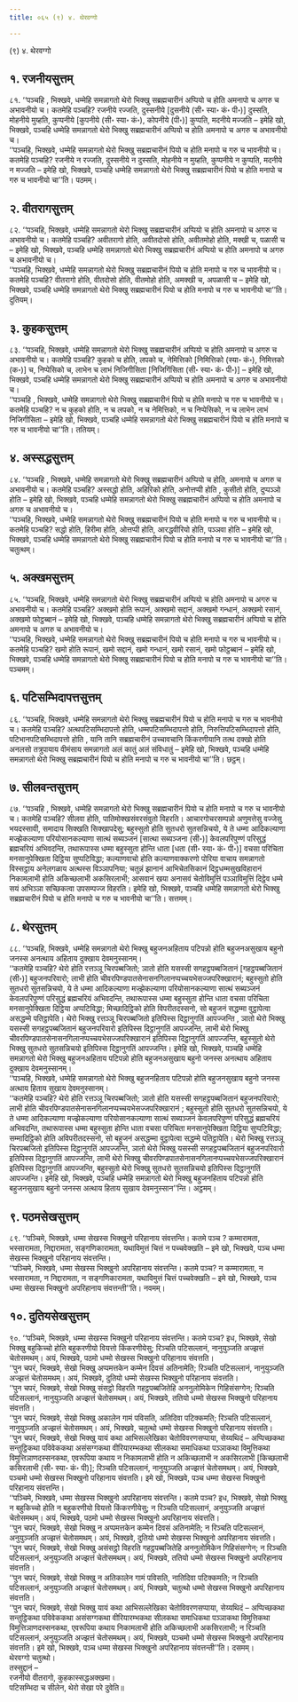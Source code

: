 ```yaml
---
title: ०६५ (९) ४. थेरवग्गो

---
```

(९) ४. थेरवग्गो  


## १. रजनीयसुत्तम्

८१. ‘‘पञ्चहि , भिक्खवे, धम्मेहि समन्नागतो थेरो भिक्खु सब्रह्मचारीनं अप्पियो च होति अमनापो च अगरु च अभावनीयो च। कतमेहि पञ्चहि? रजनीये रज्जति, दुस्सनीये [दुसनीये (सी॰ स्या॰ कं॰ पी॰)] दुस्सति, मोहनीये मुय्हति, कुप्पनीये [कुपनीये (सी॰ स्या॰ कं॰), कोपनीये (पी॰)] कुप्पति, मदनीये मज्जति – इमेहि खो, भिक्खवे, पञ्चहि धम्मेहि समन्नागतो थेरो भिक्खु सब्रह्मचारीनं अप्पियो च होति अमनापो च अगरु च अभावनीयो च।  
‘‘पञ्चहि, भिक्खवे, धम्मेहि समन्नागतो थेरो भिक्खु सब्रह्मचारीनं पियो च होति मनापो च गरु च भावनीयो च। कतमेहि पञ्चहि? रजनीये न रज्जति, दुस्सनीये न दुस्सति, मोहनीये न मुय्हति, कुप्पनीये न कुप्पति, मदनीये न मज्जति – इमेहि खो, भिक्खवे, पञ्चहि धम्मेहि समन्नागतो थेरो भिक्खु सब्रह्मचारीनं पियो च होति मनापो च गरु च भावनीयो चा’’ति। पठमम्।  


## २. वीतरागसुत्तम्

८२. ‘‘पञ्चहि, भिक्खवे, धम्मेहि समन्नागतो थेरो भिक्खु सब्रह्मचारीनं अप्पियो च होति अमनापो च अगरु च अभावनीयो च। कतमेहि पञ्चहि? अवीतरागो होति, अवीतदोसो होति, अवीतमोहो होति, मक्खी च, पळासी च – इमेहि खो, भिक्खवे, पञ्चहि धम्मेहि समन्नागतो थेरो भिक्खु सब्रह्मचारीनं अप्पियो च होति अमनापो च अगरु च अभावनीयो च।  
‘‘पञ्चहि, भिक्खवे, धम्मेहि समन्नागतो थेरो भिक्खु सब्रह्मचारीनं पियो च होति मनापो च गरु च भावनीयो च। कतमेहि पञ्चहि? वीतरागो होति, वीतदोसो होति, वीतमोहो होति, अमक्खी च, अपळासी च – इमेहि खो, भिक्खवे, पञ्चहि धम्मेहि समन्नागतो थेरो भिक्खु सब्रह्मचारीनं पियो च होति मनापो च गरु च भावनीयो चा’’ति। दुतियम्।  


## ३. कुहकसुत्तम्

८३. ‘‘पञ्चहि, भिक्खवे, धम्मेहि समन्नागतो थेरो भिक्खु सब्रह्मचारीनं अप्पियो च होति अमनापो च अगरु च अभावनीयो च। कतमेहि पञ्चहि? कुहको च होति, लपको च, नेमित्तिको [निमित्तिको (स्या॰ कं॰), निमित्तको (क॰)] च, निप्पेसिको च, लाभेन च लाभं निजिगीसिता [निजिगिंसिता (सी॰ स्या॰ कं॰ पी॰)] – इमेहि खो, भिक्खवे, पञ्चहि धम्मेहि समन्नागतो थेरो भिक्खु सब्रह्मचारीनं अप्पियो च होति अमनापो च अगरु च अभावनीयो च।  
‘‘पञ्चहि , भिक्खवे, धम्मेहि समन्नागतो थेरो भिक्खु सब्रह्मचारीनं पियो च होति मनापो च गरु च भावनीयो च। कतमेहि पञ्चहि? न च कुहको होति, न च लपको, न च नेमित्तिको, न च निप्पेसिको, न च लाभेन लाभं निजिगीसिता – इमेहि खो, भिक्खवे, पञ्चहि धम्मेहि समन्नागतो थेरो भिक्खु सब्रह्मचारीनं पियो च होति मनापो च गरु च भावनीयो चा’’ति। ततियम्।  


## ४. अस्सद्धसुत्तम्

८४. ‘‘पञ्चहि , भिक्खवे, धम्मेहि समन्नागतो थेरो भिक्खु सब्रह्मचारीनं अप्पियो च होति, अमनापो च अगरु च अभावनीयो च। कतमेहि पञ्चहि? अस्सद्धो होति, अहिरिको होति, अनोत्तप्पी होति , कुसीतो होति, दुप्पञ्ञो होति – इमेहि खो, भिक्खवे, पञ्चहि धम्मेहि समन्नागतो थेरो भिक्खु सब्रह्मचारीनं अप्पियो च होति अमनापो च अगरु च अभावनीयो च।  
‘‘पञ्चहि, भिक्खवे, धम्मेहि समन्नागतो थेरो भिक्खु सब्रह्मचारीनं पियो च होति मनापो च गरु च भावनीयो च। कतमेहि पञ्चहि? सद्धो होति, हिरीमा होति, ओत्तप्पी होति, आरद्धवीरियो होति, पञ्ञवा होति – इमेहि खो, भिक्खवे, पञ्चहि धम्मेहि समन्नागतो थेरो भिक्खु सब्रह्मचारीनं पियो च होति मनापो च गरु च भावनीयो चा’’ति। चतुत्थम्।  


## ५. अक्खमसुत्तम्

८५. ‘‘पञ्चहि, भिक्खवे, धम्मेहि समन्नागतो थेरो भिक्खु सब्रह्मचारीनं अप्पियो च होति अमनापो च अगरु च अभावनीयो च। कतमेहि पञ्चहि? अक्खमो होति रूपानं, अक्खमो सद्दानं, अक्खमो गन्धानं, अक्खमो रसानं, अक्खमो फोट्ठब्बानं – इमेहि खो, भिक्खवे, पञ्चहि धम्मेहि समन्नागतो थेरो भिक्खु सब्रह्मचारीनं अप्पियो च होति अमनापो च अगरु च अभावनीयो च।  
‘‘पञ्चहि, भिक्खवे, धम्मेहि समन्नागतो थेरो भिक्खु सब्रह्मचारीनं पियो च होति मनापो च गरु च भावनीयो च। कतमेहि पञ्चहि? खमो होति रूपानं, खमो सद्दानं, खमो गन्धानं, खमो रसानं, खमो फोट्ठब्बानं – इमेहि खो, भिक्खवे, पञ्चहि धम्मेहि समन्नागतो थेरो भिक्खु सब्रह्मचारीनं पियो च होति मनापो च गरु च भावनीयो चा’’ति। पञ्चमम्।  


## ६. पटिसम्भिदापत्तसुत्तम्

८६. ‘‘पञ्चहि, भिक्खवे, धम्मेहि समन्नागतो थेरो भिक्खु सब्रह्मचारीनं पियो च होति मनापो च गरु च भावनीयो च। कतमेहि पञ्चहि? अत्थपटिसम्भिदापत्तो होति, धम्मपटिसम्भिदापत्तो होति, निरुत्तिपटिसम्भिदापत्तो होति, पटिभानपटिसम्भिदापत्तो होति , यानि तानि सब्रह्मचारीनं उच्चावचानि किंकरणीयानि तत्थ दक्खो होति अनलसो तत्रुपायाय वीमंसाय समन्नागतो अलं कातुं अलं संविधातुं – इमेहि खो, भिक्खवे, पञ्चहि धम्मेहि समन्नागतो थेरो भिक्खु सब्रह्मचारीनं पियो च होति मनापो च गरु च भावनीयो चा’’ति। छट्ठम्।  


## ७. सीलवन्तसुत्तम्

८७. ‘‘पञ्चहि , भिक्खवे, धम्मेहि समन्नागतो थेरो भिक्खु सब्रह्मचारीनं पियो च होति मनापो च गरु च भावनीयो च। कतमेहि पञ्चहि? सीलवा होति, पातिमोक्खसंवरसंवुतो विहरति। आचारगोचरसम्पन्नो अणुमत्तेसु वज्जेसु भयदस्सावी, समादाय सिक्खति सिक्खापदेसु; बहुस्सुतो होति सुतधरो सुतसन्निचयो, ये ते धम्मा आदिकल्याणा मज्झेकल्याणा परियोसानकल्याणा सात्थं सब्यञ्जनं [सात्था सब्यञ्जना (सी॰)] केवलपरिपुण्णं परिसुद्धं ब्रह्मचरियं अभिवदन्ति, तथारूपास्स धम्मा बहुस्सुता होन्ति धाता [धता (सी॰ स्या॰ कं॰ पी॰)] वचसा परिचिता मनसानुपेक्खिता दिट्ठिया सुप्पटिविद्धा; कल्याणवाचो होति कल्याणवाक्करणो पोरिया वाचाय समन्नागतो विस्सट्ठाय अनेलगळाय अत्थस्स विञ्ञापनिया; चतुन्नं झानानं आभिचेतसिकानं दिट्ठधम्मसुखविहारानं निकामलाभी होति अकिच्छलाभी अकसिरलाभी; आसवानं खया अनासवं चेतोविमुत्तिं पञ्ञाविमुत्तिं दिट्ठेव धम्मे सयं अभिञ्ञा सच्छिकत्वा उपसम्पज्ज विहरति। इमेहि खो, भिक्खवे, पञ्चहि धम्मेहि समन्नागतो थेरो भिक्खु सब्रह्मचारीनं पियो च होति मनापो च गरु च भावनीयो चा’’ति। सत्तमम्।  


## ८. थेरसुत्तम्

८८. ‘‘पञ्चहि, भिक्खवे, धम्मेहि समन्नागतो थेरो भिक्खु बहुजनअहिताय पटिपन्नो होति बहुजनअसुखाय बहुनो जनस्स अनत्थाय अहिताय दुक्खाय देवमनुस्सानम्।  
‘‘कतमेहि पञ्चहि? थेरो होति रत्तञ्ञू चिरपब्बजितो; ञातो होति यसस्सी सगहट्ठपब्बजितानं [गहट्ठपब्बजितानं (सी॰)] बहुजनपरिवारो; लाभी होति चीवरपिण्डपातसेनासनगिलानप्पच्चयभेसज्जपरिक्खारानं; बहुस्सुतो होति सुतधरो सुतसन्निचयो, ये ते धम्मा आदिकल्याणा मज्झेकल्याणा परियोसानकल्याणा सात्थं सब्यञ्जनं केवलपरिपुण्णं परिसुद्धं ब्रह्मचरियं अभिवदन्ति, तथारूपास्स धम्मा बहुस्सुता होन्ति धाता वचसा परिचिता मनसानुपेक्खिता दिट्ठिया अप्पटिविद्धा; मिच्छादिट्ठिको होति विपरीतदस्सनो, सो बहुजनं सद्धम्मा वुट्ठापेत्वा असद्धम्मे पतिट्ठापेति। थेरो भिक्खु रत्तञ्ञू चिरपब्बजितो इतिपिस्स दिट्ठानुगतिं आपज्जन्ति , ञातो थेरो भिक्खु यसस्सी सगहट्ठपब्बजितानं बहुजनपरिवारो इतिपिस्स दिट्ठानुगतिं आपज्जन्ति, लाभी थेरो भिक्खु चीवरपिण्डपातसेनासनगिलानप्पच्चयभेसज्जपरिक्खारानं इतिपिस्स दिट्ठानुगतिं आपज्जन्ति, बहुस्सुतो थेरो भिक्खु सुतधरो सुतसन्निचयो इतिपिस्स दिट्ठानुगतिं आपज्जन्ति। इमेहि खो, भिक्खवे, पञ्चहि धम्मेहि समन्नागतो थेरो भिक्खु बहुजनअहिताय पटिपन्नो होति बहुजनअसुखाय बहुनो जनस्स अनत्थाय अहिताय दुक्खाय देवमनुस्सानम्।  
‘‘पञ्चहि, भिक्खवे, धम्मेहि समन्नागतो थेरो भिक्खु बहुजनहिताय पटिपन्नो होति बहुजनसुखाय बहुनो जनस्स अत्थाय हिताय सुखाय देवमनुस्सानम्।  
‘‘कतमेहि पञ्चहि? थेरो होति रत्तञ्ञू चिरपब्बजितो; ञातो होति यसस्सी सगहट्ठपब्बजितानं बहुजनपरिवारो; लाभी होति चीवरपिण्डपातसेनासनगिलानप्पच्चयभेसज्जपरिक्खारानं ; बहुस्सुतो होति सुतधरो सुतसन्निचयो, ये ते धम्मा आदिकल्याणा मज्झेकल्याणा परियोसानकल्याणा सात्थं सब्यञ्जनं केवलपरिपुण्णं परिसुद्धं ब्रह्मचरियं अभिवदन्ति, तथारूपास्स धम्मा बहुस्सुता होन्ति धाता वचसा परिचिता मनसानुपेक्खिता दिट्ठिया सुप्पटिविद्धा; सम्मादिट्ठिको होति अविपरीतदस्सनो, सो बहुजनं असद्धम्मा वुट्ठापेत्वा सद्धम्मे पतिट्ठापेति। थेरो भिक्खु रत्तञ्ञू चिरपब्बजितो इतिपिस्स दिट्ठानुगतिं आपज्जन्ति, ञातो थेरो भिक्खु यसस्सी सगहट्ठपब्बजितानं बहुजनपरिवारो इतिपिस्स दिट्ठानुगतिं आपज्जन्ति, लाभी थेरो भिक्खु चीवरपिण्डपातसेनासनगिलानप्पच्चयभेसज्जपरिक्खारानं इतिपिस्स दिट्ठानुगतिं आपज्जन्ति, बहुस्सुतो थेरो भिक्खु सुतधरो सुतसन्निचयो इतिपिस्स दिट्ठानुगतिं आपज्जन्ति। इमेहि खो, भिक्खवे, पञ्चहि धम्मेहि समन्नागतो थेरो भिक्खु बहुजनहिताय पटिपन्नो होति बहुजनसुखाय बहुनो जनस्स अत्थाय हिताय सुखाय देवमनुस्सान’’न्ति। अट्ठमम्।  


## ९. पठमसेखसुत्तम्

८९. ‘‘पञ्चिमे, भिक्खवे, धम्मा सेखस्स भिक्खुनो परिहानाय संवत्तन्ति। कतमे पञ्च ? कम्मारामता, भस्सारामता, निद्दारामता, सङ्गणिकारामता, यथाविमुत्तं चित्तं न पच्चवेक्खति – इमे खो, भिक्खवे, पञ्च धम्मा सेखस्स भिक्खुनो परिहानाय संवत्तन्ति।  
‘‘पञ्चिमे, भिक्खवे, धम्मा सेखस्स भिक्खुनो अपरिहानाय संवत्तन्ति। कतमे पञ्च? न कम्मारामता, न भस्सारामता, न निद्दारामता, न सङ्गणिकारामता, यथाविमुत्तं चित्तं पच्चवेक्खति – इमे खो, भिक्खवे, पञ्च धम्मा सेखस्स भिक्खुनो अपरिहानाय संवत्तन्ती’’ति। नवमम्।  


## १०. दुतियसेखसुत्तम्

९०. ‘‘पञ्चिमे, भिक्खवे, धम्मा सेखस्स भिक्खुनो परिहानाय संवत्तन्ति। कतमे पञ्च? इध, भिक्खवे, सेखो भिक्खु बहुकिच्चो होति बहुकरणीयो वियत्तो किंकरणीयेसु; रिञ्चति पटिसल्लानं, नानुयुञ्जति अज्झत्तं चेतोसमथम्। अयं, भिक्खवे, पठमो धम्मो सेखस्स भिक्खुनो परिहानाय संवत्तति।  
‘‘पुन चपरं, भिक्खवे, सेखो भिक्खु अप्पमत्तकेन कम्मेन दिवसं अतिनामेति; रिञ्चति पटिसल्लानं, नानुयुञ्जति अज्झत्तं चेतोसमथम्। अयं, भिक्खवे, दुतियो धम्मो सेखस्स भिक्खुनो परिहानाय संवत्तति।  
‘‘पुन चपरं, भिक्खवे, सेखो भिक्खु संसट्ठो विहरति गहट्ठपब्बजितेहि अननुलोमिकेन गिहिसंसग्गेन; रिञ्चति पटिसल्लानं, नानुयुञ्जति अज्झत्तं चेतोसमथम्। अयं, भिक्खवे, ततियो धम्मो सेखस्स भिक्खुनो परिहानाय संवत्तति।  
‘‘पुन चपरं, भिक्खवे, सेखो भिक्खु अकालेन गामं पविसति, अतिदिवा पटिक्कमति; रिञ्चति पटिसल्लानं, नानुयुञ्जति अज्झत्तं चेतोसमथम्। अयं, भिक्खवे, चतुत्थो धम्मो सेखस्स भिक्खुनो परिहानाय संवत्तति।  
‘‘पुन चपरं, भिक्खवे, सेखो भिक्खु यायं कथा आभिसल्लेखिका चेतोविवरणसप्पाया, सेय्यथिदं – अप्पिच्छकथा सन्तुट्ठिकथा पविवेककथा असंसग्गकथा वीरियारम्भकथा सीलकथा समाधिकथा पञ्ञाकथा विमुत्तिकथा विमुत्तिञाणदस्सनकथा, एवरूपिया कथाय न निकामलाभी होति न अकिच्छलाभी न अकसिरलाभी [किच्छलाभी कसिरलाभी (सी॰ स्या॰ कं॰ पी)]; रिञ्चति पटिसल्लानं, नानुयुञ्जति अज्झत्तं चेतोसमथम्। अयं, भिक्खवे, पञ्चमो धम्मो सेखस्स भिक्खुनो परिहानाय संवत्तति। इमे खो, भिक्खवे, पञ्च धम्मा सेखस्स भिक्खुनो परिहानाय संवत्तन्ति।  
‘‘पञ्चिमे, भिक्खवे, धम्मा सेखस्स भिक्खुनो अपरिहानाय संवत्तन्ति। कतमे पञ्च? इध, भिक्खवे, सेखो भिक्खु न बहुकिच्चो होति न बहुकरणीयो वियत्तो किंकरणीयेसु; न रिञ्चति पटिसल्लानं, अनुयुञ्जति अज्झत्तं चेतोसमथम्। अयं, भिक्खवे, पठमो धम्मो सेखस्स भिक्खुनो अपरिहानाय संवत्तति।  
‘‘पुन चपरं, भिक्खवे, सेखो भिक्खु न अप्पमत्तकेन कम्मेन दिवसं अतिनामेति; न रिञ्चति पटिसल्लानं, अनुयुञ्जति अज्झत्तं चेतोसमथम्। अयं, भिक्खवे, दुतियो धम्मो सेखस्स भिक्खुनो अपरिहानाय संवत्तति।  
‘‘पुन चपरं, भिक्खवे, सेखो भिक्खु असंसट्ठो विहरति गहट्ठपब्बजितेहि अननुलोमिकेन गिहिसंसग्गेन; न रिञ्चति पटिसल्लानं, अनुयुञ्जति अज्झत्तं चेतोसमथम्। अयं, भिक्खवे, ततियो धम्मो सेखस्स भिक्खुनो अपरिहानाय संवत्तति।  
‘‘पुन चपरं, भिक्खवे, सेखो भिक्खु न अतिकालेन गामं पविसति, नातिदिवा पटिक्कमति; न रिञ्चति पटिसल्लानं, अनुयुञ्जति अज्झत्तं चेतोसमथम्। अयं, भिक्खवे, चतुत्थो धम्मो सेखस्स भिक्खुनो अपरिहानाय संवत्तति।  
‘‘पुन चपरं, भिक्खवे, सेखो भिक्खु यायं कथा आभिसल्लेखिका चेतोविवरणसप्पाया, सेय्यथिदं – अप्पिच्छकथा सन्तुट्ठिकथा पविवेककथा असंसग्गकथा वीरियारम्भकथा सीलकथा समाधिकथा पञ्ञाकथा विमुत्तिकथा विमुत्तिञाणदस्सनकथा, एवरूपिया कथाय निकामलाभी होति अकिच्छलाभी अकसिरलाभी; न रिञ्चति पटिसल्लानं, अनुयुञ्जति अज्झत्तं चेतोसमथम्। अयं, भिक्खवे, पञ्चमो धम्मो सेखस्स भिक्खुनो अपरिहानाय संवत्तति। इमे खो, भिक्खवे, पञ्च धम्मा सेखस्स भिक्खुनो अपरिहानाय संवत्तन्ती’’ति। दसमम्।  
थेरवग्गो चतुत्थो।  
तस्सुद्दानं –  
रजनीयो वीतरागो, कुहकास्सद्धअक्खमा।  
पटिसम्भिदा च सीलेन, थेरो सेखा परे दुवेति॥  